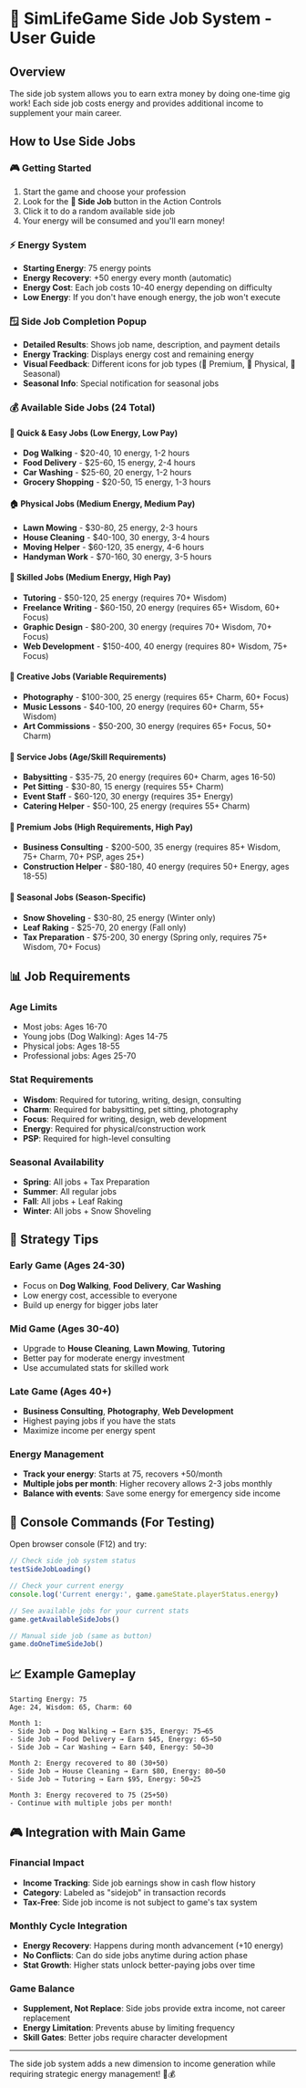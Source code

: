 # 💼 SimLifeGame Side Job System - User Guide

## Overview
The side job system allows you to earn extra money by doing one-time gig work! Each side job costs energy and provides additional income to supplement your main career.

## How to Use Side Jobs

### 🎮 Getting Started
1. Start the game and choose your profession
2. Look for the **💼 Side Job** button in the Action Controls
3. Click it to do a random available side job
4. Your energy will be consumed and you'll earn money!

### ⚡ Energy System
- **Starting Energy**: 75 energy points
- **Energy Recovery**: +50 energy every month (automatic)
- **Energy Cost**: Each job costs 10-40 energy depending on difficulty
- **Low Energy**: If you don't have enough energy, the job won't execute

### 🪟 Side Job Completion Popup
- **Detailed Results**: Shows job name, description, and payment details
- **Energy Tracking**: Displays energy cost and remaining energy
- **Visual Feedback**: Different icons for job types (🌟 Premium, 💪 Physical, 🍂 Seasonal)
- **Seasonal Info**: Special notification for seasonal jobs

### 💰 Available Side Jobs (24 Total)

#### 🚀 Quick & Easy Jobs (Low Energy, Low Pay)
- **Dog Walking** - $20-40, 10 energy, 1-2 hours
- **Food Delivery** - $25-60, 15 energy, 2-4 hours  
- **Car Washing** - $25-60, 20 energy, 1-2 hours
- **Grocery Shopping** - $20-50, 15 energy, 1-3 hours

#### 🏠 Physical Jobs (Medium Energy, Medium Pay)
- **Lawn Mowing** - $30-80, 25 energy, 2-3 hours
- **House Cleaning** - $40-100, 30 energy, 3-4 hours
- **Moving Helper** - $60-120, 35 energy, 4-6 hours
- **Handyman Work** - $70-160, 30 energy, 3-5 hours

#### 🧠 Skilled Jobs (Medium Energy, High Pay)
- **Tutoring** - $50-120, 25 energy (requires 70+ Wisdom)
- **Freelance Writing** - $60-150, 20 energy (requires 65+ Wisdom, 60+ Focus)
- **Graphic Design** - $80-200, 30 energy (requires 70+ Wisdom, 70+ Focus)
- **Web Development** - $150-400, 40 energy (requires 80+ Wisdom, 75+ Focus)

#### 🎨 Creative Jobs (Variable Requirements)
- **Photography** - $100-300, 25 energy (requires 65+ Charm, 60+ Focus)
- **Music Lessons** - $40-100, 20 energy (requires 60+ Charm, 55+ Wisdom)
- **Art Commissions** - $50-200, 30 energy (requires 65+ Focus, 50+ Charm)

#### 👶 Service Jobs (Age/Skill Requirements)
- **Babysitting** - $35-75, 20 energy (requires 60+ Charm, ages 16-50)
- **Pet Sitting** - $30-80, 15 energy (requires 55+ Charm)
- **Event Staff** - $60-120, 30 energy (requires 35+ Energy)
- **Catering Helper** - $50-100, 25 energy (requires 55+ Charm)

#### 🌟 Premium Jobs (High Requirements, High Pay)
- **Business Consulting** - $200-500, 35 energy (requires 85+ Wisdom, 75+ Charm, 70+ PSP, ages 25+)
- **Construction Helper** - $80-180, 40 energy (requires 50+ Energy, ages 18-55)

#### 🍂 Seasonal Jobs (Season-Specific)
- **Snow Shoveling** - $30-80, 25 energy (Winter only)
- **Leaf Raking** - $25-70, 20 energy (Fall only)  
- **Tax Preparation** - $75-200, 30 energy (Spring only, requires 75+ Wisdom, 70+ Focus)

## 📊 Job Requirements

### Age Limits
- Most jobs: Ages 16-70
- Young jobs (Dog Walking): Ages 14-75
- Physical jobs: Ages 18-55
- Professional jobs: Ages 25-70

### Stat Requirements
- **Wisdom**: Required for tutoring, writing, design, consulting
- **Charm**: Required for babysitting, pet sitting, photography
- **Focus**: Required for writing, design, web development
- **Energy**: Required for physical/construction work
- **PSP**: Required for high-level consulting

### Seasonal Availability
- **Spring**: All jobs + Tax Preparation
- **Summer**: All regular jobs  
- **Fall**: All jobs + Leaf Raking
- **Winter**: All jobs + Snow Shoveling

## 🎯 Strategy Tips

### Early Game (Ages 24-30)
- Focus on **Dog Walking**, **Food Delivery**, **Car Washing**
- Low energy cost, accessible to everyone
- Build up energy for bigger jobs later

### Mid Game (Ages 30-40)
- Upgrade to **House Cleaning**, **Lawn Mowing**, **Tutoring**
- Better pay for moderate energy investment
- Use accumulated stats for skilled work

### Late Game (Ages 40+)
- **Business Consulting**, **Photography**, **Web Development**
- Highest paying jobs if you have the stats
- Maximize income per energy spent

### Energy Management
- **Track your energy**: Starts at 75, recovers +50/month
- **Multiple jobs per month**: Higher recovery allows 2-3 jobs monthly
- **Balance with events**: Save some energy for emergency side income

## 🔧 Console Commands (For Testing)

Open browser console (F12) and try:

```javascript
// Check side job system status
testSideJobLoading()

// Check your current energy
console.log('Current energy:', game.gameState.playerStatus.energy)

// See available jobs for your current stats
game.getAvailableSideJobs()

// Manual side job (same as button)
game.doOneTimeSideJob()
```

## 📈 Example Gameplay

```
Starting Energy: 75
Age: 24, Wisdom: 65, Charm: 60

Month 1: 
- Side Job → Dog Walking → Earn $35, Energy: 75→65
- Side Job → Food Delivery → Earn $45, Energy: 65→50
- Side Job → Car Washing → Earn $40, Energy: 50→30

Month 2: Energy recovered to 80 (30+50)
- Side Job → House Cleaning → Earn $80, Energy: 80→50
- Side Job → Tutoring → Earn $95, Energy: 50→25

Month 3: Energy recovered to 75 (25+50)
- Continue with multiple jobs per month!
```

## 🎮 Integration with Main Game

### Financial Impact
- **Income Tracking**: Side job earnings show in cash flow history
- **Category**: Labeled as "sidejob" in transaction records
- **Tax-Free**: Side job income is not subject to game's tax system

### Monthly Cycle Integration
- **Energy Recovery**: Happens during month advancement (+10 energy)
- **No Conflicts**: Can do side jobs anytime during action phase
- **Stat Growth**: Higher stats unlock better-paying jobs over time

### Game Balance
- **Supplement, Not Replace**: Side jobs provide extra income, not career replacement
- **Energy Limitation**: Prevents abuse by limiting frequency
- **Skill Gates**: Better jobs require character development

---

The side job system adds a new dimension to income generation while requiring strategic energy management! 💪💰